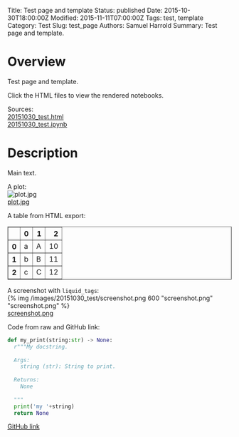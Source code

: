 Title: Test page and template
Status: published
Date: 2015-10-30T18:00:00Z
Modified: 2015-11-11T07:00:00Z
Tags: test, template
Category: Test
Slug: test_page
Authors: Samuel Harrold
Summary: Test page and template.

# Overview

Test page and template.

Click the HTML files to view the rendered notebooks.

Sources:  
[20151030_test.html]({filename}/notebooks/20151030_test.html)  
[20151030_test.ipynb]({filename}/notebooks/20151030_test.ipynb)

# Description

Main text.

A plot:  
![plot.jpg]({filename}/notebooks/20151030_test/plot.jpg)  
[plot.jpg]({filename}/notebooks/20151030_test/plot.jpg)

A table from HTML export:  
<table border="1" class="dataframe">
  <thead>
    <tr style="text-align: right;">
      <th></th>
      <th>0</th>
      <th>1</th>
      <th>2</th>
    </tr>
  </thead>
  <tbody>
    <tr>
      <th>0</th>
      <td>a</td>
      <td>A</td>
      <td>10</td>
    </tr>
    <tr>
      <th>1</th>
      <td>b</td>
      <td>B</td>
      <td>11</td>
    </tr>
    <tr>
      <th>2</th>
      <td>c</td>
      <td>C</td>
      <td>12</td>
    </tr>
  </tbody>
</table>

A screenshot with `liquid_tags`:  
{% img /images/20151030_test/screenshot.png 600 "screenshot.png" "screenshot.png" %}  
[screenshot.png]({filename}/images/20151030_test/screenshot.png)

Code from raw and GitHub link:  
```python
def my_print(string:str) -> None:
  r"""My docstring.
  
  Args:
    string (str): String to print.
  
  Returns:
    None
  
  """
  print('my '+string)
  return None
```  
[GitHub link](https://github.com/stharrold/demo/blob/5ececb3b400ea8d51bcb396933e6b9c2a7b29963/demo/utils.py#L27-L62)
